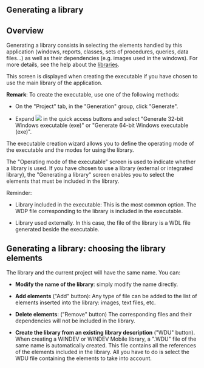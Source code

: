 


## Generating a library
			



<a name="NOTE1"></a>
<a name="NOTE1_1"></a>


## Overview
<a name="overview_ELTTEXTE000109"></a>
Generating a library consists in selecting the elements handled by this application (windows, reports, classes, sets of procedures, queries, data files...) as well as their dependencies (e.g. images used in the windows). For more details, see the help about the [libraries](../Editeurs/2030022.md).

This screen is displayed when creating the executable if you have chosen to use the main library of the application.

**Remark**: To create the executable, use one of the following methods: 

- On the "Project" tab, in the "Generation" group, click "Generate". 

- Expand ![](https://doc.pcsoft.fr/en-US/images/image.awp?langid=3&name=ico_generation_exe.gif)
 in the quick access buttons and select "Generate 32-bit Windows executable (exe)" or "Generate 64-bit Windows executable (exe)".




The executable creation wizard allows you to define the operating mode of the executable and the modes for using the library.

The "Operating mode of the executable" screen is used to indicate whether a library is used. If you have chosen to use a library (external or integrated library), the "Generating a library" screen enables you to select the elements that must be included in the library.

Reminder: 

- Library included in the executable: This is the most common option. The WDP file corresponding to the library is included in the executable. 

- Library used externally. In this case, the file of the library is a WDL file generated beside the executable. 




<a name="NOTE2"></a>
<a name="NOTE2_1"></a>


## Generating a library: choosing the library elements
<a name="generating_library_choosing_the_library_elements_ELTTEXTE000133"></a>
The library and the current project will have the same name. You can:

- **Modify the name of the library**: simply modify the name directly. 

- **Add elements** ("Add" button): 
	Any type of file can be added to the list of elements inserted into the library: images, text files, etc.

- **Delete elements**:  ("Remove" button)
	The corresponding files and their dependencies will not be included in the library.

- **Create the library from an existing library description** ("WDU" button). 
	When creating a WINDEV or WINDEV Mobile library, a ".WDU" file of the same name is automatically created. This file contains all the references of the elements included in the library. All you have to do is select the WDU file containing the elements to take into account.





